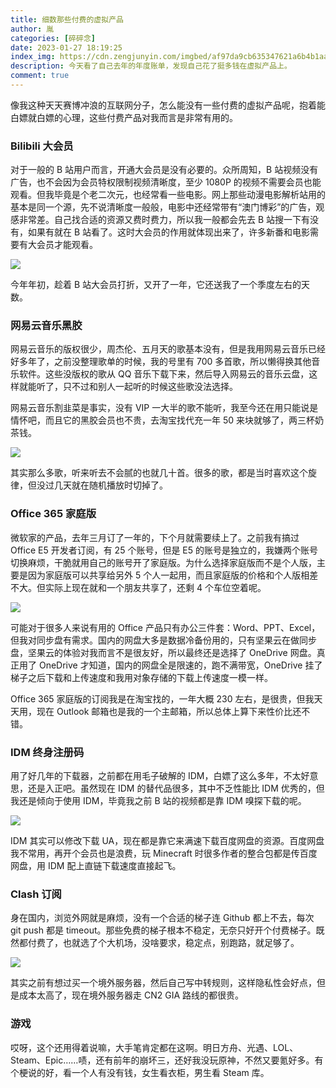 ```yaml
---
title: 细数那些付费的虚拟产品
author: 胤
categories: [碎碎念]
date: 2023-01-27 18:19:25
index_img: https://cdn.zengjunyin.com/imgbed/af97da9cb635347621a6b4b1aafbddaa8ee76d7a.jpeg/cover
description: 今天看了自己去年的年度账单，发现自己花了挺多钱在虚拟产品上。
comment: true
---
```


像我这种天天赛博冲浪的互联网分子，怎么能没有一些付费的虚拟产品呢，抱着能白嫖就白嫖的心理，这些付费产品对我而言是非常有用的。

### Bilibili 大会员

对于一般的 B 站用户而言，开通大会员是没有必要的。众所周知，B 站视频没有广告，也不会因为会员特权限制视频清晰度，至少 1080P 的视频不需要会员也能观看。但我毕竟是个老二次元，也经常看一些电影。网上那些动漫电影解析站用的基本是同一个源，先不说清晰度一般般，电影中还经常带有“澳门博彩”的广告，观感非常差。自己找合适的资源又费时费力，所以我一般都会先去 B 站搜一下有没有，如果有就在 B 站看了。这时大会员的作用就体现出来了，许多新番和电影需要有大会员才能观看。

![](https://cdn.zengjunyin.com/imgbed/e77344c4df61116581ba4aeaeb0544b26232d132.jpg/post)

今年年初，趁着 B 站大会员打折，又开了一年，它还送我了一个季度左右的天数。

### 网易云音乐黑胶

网易云音乐的版权很少，周杰伦、五月天的歌基本没有，但是我用网易云音乐已经好多年了，之前没整理歌单的时候，我的号里有 700 多首歌，所以懒得换其他音乐软件。这些没版权的歌从 QQ 音乐下载下来，然后导入网易云的音乐云盘，这样就能听了，只不过和别人一起听的时候这些歌没法选择。

网易云音乐割韭菜是事实，没有 VIP 一大半的歌不能听，我至今还在用只能说是情怀吧，而且它的黑胶会员也不贵，去淘宝找代充一年 50 来块就够了，两三杯奶茶钱。

![](https://cdn.zengjunyin.com/imgbed/c376bc10e633ac20d79d19e95e0e902c4a26d30c.jpg/post)

其实那么多歌，听来听去不会腻的也就几十首。很多的歌，都是当时喜欢这个旋律，但没过几天就在随机播放时切掉了。

### Office 365 家庭版

微软家的产品，去年三月订了一年的，下个月就需要续上了。之前我有搞过 Office E5 开发者订阅，有 25 个账号，但是 E5 的账号是独立的，我嫌两个账号切换麻烦，干脆就用自己的账号开了家庭版。为什么选择家庭版而不是个人版，主要是因为家庭版可以共享给另外 5 个人一起用，而且家庭版的价格和个人版相差不大。但实际上现在就和一个朋友共享了，还剩 4 个车位空着呢。

![](https://cdn.zengjunyin.com/imgbed/3e931ecfb90e352b74ab9cd39b5059015b8373d0.png/post)

可能对于很多人来说有用的 Office 产品只有办公三件套：Word、PPT、Excel，但我对同步盘有需求。国内的网盘大多是数据冷备份用的，只有坚果云在做同步盘，坚果云的体验对我而言不是很友好，所以最终还是选择了 OneDrive 网盘。真正用了 OneDrive 才知道，国内的网盘全是限速的，跑不满带宽，OneDrive 挂了梯子之后下载和上传速度和我用对象存储的下载上传速度一模一样。

Office 365 家庭版的订阅我是在淘宝找的，一年大概 230 左右，是很贵，但我天天用，现在 Outlook 邮箱也是我的一个主邮箱，所以总体上算下来性价比还不错。

### IDM 终身注册码

用了好几年的下载器，之前都在用毛子破解的 IDM，白嫖了这么多年，不太好意思，还是入正吧。虽然现在 IDM 的替代品很多，其中不乏性能比 IDM 优秀的，但我还是倾向于使用 IDM，毕竟我之前 B 站的视频都是靠 IDM 嗅探下载的呢。

![](https://cdn.zengjunyin.com/imgbed/752c58fcd04946e56d7ac5e84595c16793dc9895.jpg/post)

IDM 其实可以修改下载 UA，现在都是靠它来满速下载百度网盘的资源。百度网盘我不常用，再开个会员也是浪费，玩 Minecraft 时很多作者的整合包都是传百度网盘，用 IDM 配上直链下载速度直接起飞。

### Clash 订阅

身在国内，浏览外网就是麻烦，没有一个合适的梯子连 Github 都上不去，每次 git push 都是 timeout。那些免费的梯子根本不稳定，无奈只好开个付费梯子。既然都付费了，也就选了个大机场，没啥要求，稳定点，别跑路，就足够了。

![](https://cdn.zengjunyin.com/imgbed/89b239a297a7ed546a6529ab6ca7598fac0cf613.png/post)

其实之前有想过买一个境外服务器，然后自己写中转规则，这样隐私性会好点，但是成本太高了，现在境外服务器走 CN2 GIA 路线的都很贵。

### 游戏

哎呀，这个还用得着说嘛，大手笔肯定都在这啊。明日方舟、光遇、LOL、Steam、Epic……啧，还有前年的崩坏三，还好我没玩原神，不然又要氪好多。有个梗说的好，看一个人有没有钱，女生看衣柜，男生看 Steam 库。